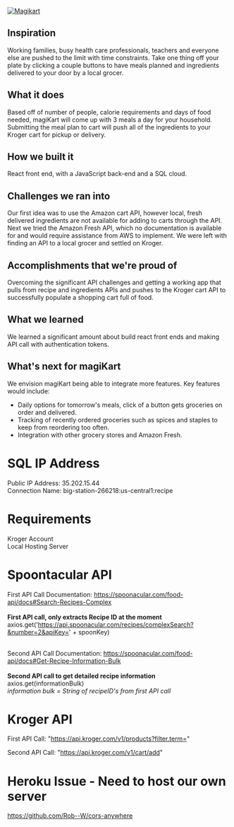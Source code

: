 [![Magikart](http://img.youtube.com/vi/rPkVlPrkrTs/0.jpg)](http://www.youtube.com/watch?v=rPkVlPrkrTs "")

## Inspiration

Working families, busy health care professionals, teachers and everyone else are pushed to the limit with time constraints. Take one thing off your plate by clicking a couple buttons to have meals planned and ingredients delivered to your door by a local grocer. 

## What it does

Based off of number of people, calorie requirements and days of food needed, magiKart will come up with 3 meals a day for your household. Submitting the meal plan to cart will push all of the ingredients to your Kroger cart for pickup or delivery.

## How we built it

React front end, with a JavaScript back-end and a SQL cloud.


## Challenges we ran into

Our first idea was to use the Amazon cart API, however local, fresh delivered ingredients are not available for adding to carts through the API. Next we tried the Amazon Fresh API, which no documentation is available for and would require assistance from AWS to implement. We were left with finding an API to a local grocer and settled on Kroger. 

## Accomplishments that we're proud of

Overcoming the significant API challenges and getting a working app that pulls from recipe and ingredients APIs and pushes to the Kroger cart API to successfully populate a shopping cart full of food.

## What we learned

We learned a significant amount about build react front ends and making API call with authentication tokens.

## What's next for magiKart

We envision magiKart being able to integrate more features. Key features would include:
- Daily options for tomorrow's meals, click of a button gets groceries on order and delivered.
- Tracking of recently ordered groceries such as spices and staples to keep from reordering too often.
- Integration with other grocery stores and Amazon Fresh.


# SQL IP Address </br>
Public IP Address: 35.202.15.44</br>
Connection Name: big-station-266218:us-central1:recipe</br>

# Requirements # 
Kroger Account<br>
Local Hosting Server

# Spoontacular API
First API Call Documentation:
https://spoonacular.com/food-api/docs#Search-Recipes-Complex<br><br>
  <b>First API call, only extracts Recipe ID at the moment</b><br>
  axios.get('https://api.spoonacular.com/recipes/complexSearch?&number=2&apiKey=' + spoonKey)<br><br>

Second API Call Documentation: 
https://spoonacular.com/food-api/docs#Get-Recipe-Information-Bulk<br><br>
   <b>Second API call to get detailed recipe information</b><br>
   axios.get(informationBulk)<br>
   <i>information bulk = String of recipeID's from first API call</i><br>


# Kroger API
First API Call:
"https://api.kroger.com/v1/products?filter.term="

Second API Call:
"https://api.kroger.com/v1/cart/add"

# Heroku Issue - Need to host our own server
https://github.com/Rob--W/cors-anywhere
